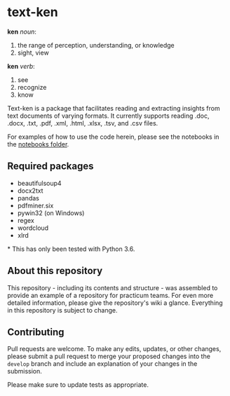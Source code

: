 # text-ken
**ken** _noun_:
  1. the range of perception, understanding, or knowledge
  2. sight, view

**ken** _verb_:
  1. see
  2. recognize
  3. know

Text-ken is a package that facilitates reading and extracting insights from text documents of varying formats. It currently supports reading .doc, .docx, .txt, .pdf, .xml, .html, .xlsx, .tsv, and .csv files.

For examples of how to use the code herein, please see the notebooks in the [notebooks folder](./notebooks).

## Required packages
- beautifulsoup4
- docx2txt
- pandas
- pdfminer.six
- pywin32 (on Windows)
- regex
- wordcloud
- xlrd

\* This has only been tested with Python 3.6.

## About this repository
This repository - including its contents and structure - was assembled to provide an example of a repository for practicum teams. For even more detailed information, please give the repository's wiki a glance. Everything in this repository is subject to change.

## Contributing
Pull requests are welcome. To make any edits, updates, or other changes, please submit a pull request to merge your proposed changes into the `develop` branch and include an explanation of your changes in the submission.

Please make sure to update tests as appropriate.
